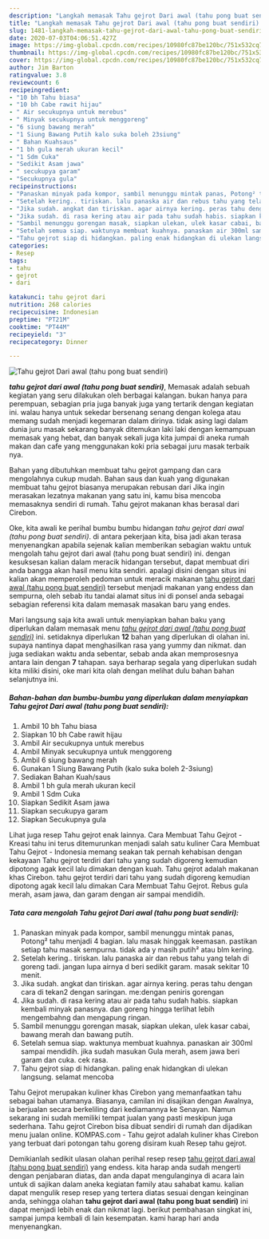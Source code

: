 ```yaml
---
description: "Langkah memasak Tahu gejrot Dari awal (tahu pong buat sendiri) yang mudah"
title: "Langkah memasak Tahu gejrot Dari awal (tahu pong buat sendiri) yang mudah"
slug: 1481-langkah-memasak-tahu-gejrot-dari-awal-tahu-pong-buat-sendiri-yang-mudah
date: 2020-07-03T04:06:51.427Z
image: https://img-global.cpcdn.com/recipes/10980fc87be120bc/751x532cq70/tahu-gejrot-dari-awal-tahu-pong-buat-sendiri-foto-resep-utama.jpg
thumbnail: https://img-global.cpcdn.com/recipes/10980fc87be120bc/751x532cq70/tahu-gejrot-dari-awal-tahu-pong-buat-sendiri-foto-resep-utama.jpg
cover: https://img-global.cpcdn.com/recipes/10980fc87be120bc/751x532cq70/tahu-gejrot-dari-awal-tahu-pong-buat-sendiri-foto-resep-utama.jpg
author: Jim Barton
ratingvalue: 3.8
reviewcount: 6
recipeingredient:
- "10 bh Tahu biasa"
- "10 bh Cabe rawit hijau"
- " Air secukupnya untuk merebus"
- " Minyak secukupnya untuk menggoreng"
- "6 siung bawang merah"
- "1 Siung Bawang Putih kalo suka boleh 23siung"
- " Bahan Kuahsaus"
- "1 bh gula merah ukuran kecil"
- "1 Sdm Cuka"
- "Sedikit Asam jawa"
- " secukupya garam"
- "Secukupnya gula"
recipeinstructions:
- "Panaskan minyak pada kompor, sambil menunggu mintak panas, Potong² tahu menjadi 4 bagian. lalu masak hinggak keemasan. pastikan setiap tahu masak sempurna. tidak ada y masih putih² atau blm kering."
- "Setelah kering.. tiriskan. lalu panaska air dan rebus tahu yang telah di goreng tadi. jangan lupa airnya d beri sedikit garam. masak sekitar 10 menit."
- "Jika sudah. angkat dan tiriskan. agar airnya kering. peras tahu dengan cara di tekan2 dengan saringan. me:dengan peniris gorengan"
- "Jika sudah. di rasa kering atau air pada tahu sudah habis. siapkan kembali minyak panasnya. dan goreng hingga terlihat lebih mengembahng dan mengapung ringan."
- "Sambil menunggu gorengan masak, siapkan ulekan, ulek kasar cabai, bawang merah dan bawang putih."
- "Setelah semua siap. waktunya membuat kuahnya. panaskan air 300ml sampai mendidih. jika sudah masukan Gula merah, asem jawa beri garam dan cuka. cek rasa."
- "Tahu gejrot siap di hidangkan. paling enak hidangkan di ulekan langsung. selamat mencoba"
categories:
- Resep
tags:
- tahu
- gejrot
- dari

katakunci: tahu gejrot dari 
nutrition: 268 calories
recipecuisine: Indonesian
preptime: "PT21M"
cooktime: "PT44M"
recipeyield: "3"
recipecategory: Dinner

---
```



![Tahu gejrot Dari awal (tahu pong buat sendiri)](https://img-global.cpcdn.com/recipes/10980fc87be120bc/751x532cq70/tahu-gejrot-dari-awal-tahu-pong-buat-sendiri-foto-resep-utama.jpg)

<b><i>tahu gejrot dari awal (tahu pong buat sendiri)</i></b>, Memasak adalah sebuah kegiatan yang seru dilakukan oleh berbagai kalangan. bukan hanya para perempuan, sebagian pria juga banyak juga yang tertarik dengan kegiatan ini. walau hanya untuk sekedar bersenang senang dengan kolega atau memang sudah menjadi kegemaran dalam dirinya. tidak asing lagi dalam dunia juru masak sekarang banyak ditemukan laki laki dengan kemampuan memasak yang hebat, dan banyak sekali juga kita jumpai di aneka rumah makan dan cafe yang menggunakan koki pria sebagai juru masak terbaik nya.

Bahan yang dibutuhkan membuat tahu gejrot gampang dan cara mengolahnya cukup mudah. Bahan saus dan kuah yang digunakan membuat tahu gejrot biasanya merupakan rebusan dari Jika ingin merasakan lezatnya makanan yang satu ini, kamu bisa mencoba memasaknya sendiri di rumah. Tahu gejrot makanan khas berasal dari Cirebon.

Oke, kita awali ke perihal bumbu bumbu hidangan <i>tahu gejrot dari awal (tahu pong buat sendiri)</i>. di antara pekerjaan kita, bisa jadi akan terasa menyenangkan apabila sejenak kalian memberikan sebagian waktu untuk mengolah tahu gejrot dari awal (tahu pong buat sendiri) ini. dengan kesuksesan kalian dalam meracik hidangan tersebut, dapat membuat diri anda bangga akan hasil menu kita sendiri. apalagi disini dengan situs ini kalian akan memperoleh pedoman untuk meracik makanan <u>tahu gejrot dari awal (tahu pong buat sendiri)</u> tersebut menjadi makanan yang endess dan sempurna, oleh sebab itu tandai alamat situs ini di ponsel anda sebagai sebagian referensi kita dalam memasak masakan baru yang endes.


Mari langsung saja kita awali untuk menyiapkan bahan baku yang diperlukan dalam memasak menu <u><i>tahu gejrot dari awal (tahu pong buat sendiri)</i></u> ini. setidaknya diperlukan <b>12</b> bahan yang diperlukan di olahan ini. supaya nantinya dapat menghasilkan rasa yang yummy dan nikmat. dan juga sediakan waktu anda sebentar, sebab anda akan memprosesnya antara lain dengan <b>7</b> tahapan. saya berharap segala yang diperlukan sudah kita miliki disini, oke mari kita olah dengan melihat dulu bahan bahan selanjutnya ini.

<!--inarticleads1-->

##### Bahan-bahan dan bumbu-bumbu yang diperlukan dalam menyiapkan Tahu gejrot Dari awal (tahu pong buat sendiri):

1. Ambil 10 bh Tahu biasa
1. Siapkan 10 bh Cabe rawit hijau
1. Ambil  Air secukupnya untuk merebus
1. Ambil  Minyak secukupnya untuk menggoreng
1. Ambil 6 siung bawang merah
1. Gunakan 1 Siung Bawang Putih (kalo suka boleh 2-3siung)
1. Sediakan  Bahan Kuah/saus
1. Ambil 1 bh gula merah ukuran kecil
1. Ambil 1 Sdm Cuka
1. Siapkan Sedikit Asam jawa
1. Siapkan  secukupya garam
1. Siapkan Secukupnya gula


Lihat juga resep Tahu gejrot enak lainnya. Cara Membuat Tahu Gejrot - Kreasi tahu ini terus ditemurunkan menjadi salah satu kuliner Cara Membuat Tahu Gejrot - Indonesia memang seakan tak pernah kehabisan dengan kekayaan Tahu gejrot terdiri dari tahu yang sudah digoreng kemudian dipotong agak kecil lalu dimakan dengan kuah. Tahu gejrot adalah makanan khas Cirebon. tahu gejrot terdiri dari tahu yang sudah digoreng kemudian dipotong agak kecil lalu dimakan Cara Membuat Tahu Gejrot. Rebus gula merah, asam jawa, dan garam dengan air sampai mendidih. 

<!--inarticleads2-->

##### Tata cara mengolah Tahu gejrot Dari awal (tahu pong buat sendiri):

1. Panaskan minyak pada kompor, sambil menunggu mintak panas, Potong² tahu menjadi 4 bagian. lalu masak hinggak keemasan. pastikan setiap tahu masak sempurna. tidak ada y masih putih² atau blm kering.
1. Setelah kering.. tiriskan. lalu panaska air dan rebus tahu yang telah di goreng tadi. jangan lupa airnya d beri sedikit garam. masak sekitar 10 menit.
1. Jika sudah. angkat dan tiriskan. agar airnya kering. peras tahu dengan cara di tekan2 dengan saringan. me:dengan peniris gorengan
1. Jika sudah. di rasa kering atau air pada tahu sudah habis. siapkan kembali minyak panasnya. dan goreng hingga terlihat lebih mengembahng dan mengapung ringan.
1. Sambil menunggu gorengan masak, siapkan ulekan, ulek kasar cabai, bawang merah dan bawang putih.
1. Setelah semua siap. waktunya membuat kuahnya. panaskan air 300ml sampai mendidih. jika sudah masukan Gula merah, asem jawa beri garam dan cuka. cek rasa.
1. Tahu gejrot siap di hidangkan. paling enak hidangkan di ulekan langsung. selamat mencoba


Tahu Gejrot merupakan kuliner khas Cirebon yang memanfaatkan tahu sebagai bahan utamanya. Biasanya, camilan ini disajikan dengan Awalnya, ia berjualan secara berkeliling dari kediamannya ke Senayan. Namun sekarang ini sudah memiliki tempat jualan yang pasti meskipun juga sederhana. Tahu gejrot Cirebon bisa dibuat sendiri di rumah dan dijadikan menu jualan online. KOMPAS.com - Tahu gejrot adalah kuliner khas Cirebon yang terbuat dari potongan tahu goreng disiram kuah Resep tahu gejrot. 

Demikianlah sedikit ulasan olahan perihal resep resep <u>tahu gejrot dari awal (tahu pong buat sendiri)</u> yang endess. kita harap anda sudah mengerti dengan penjabaran diatas, dan anda dapat mengulanginya di acara lain untuk di sajikan dalam aneka kegiatan family atau sahabat kamu. kalian dapat mengulik resep resep yang tertera diatas sesuai dengan keinginan anda, sehingga olahan <b>tahu gejrot dari awal (tahu pong buat sendiri)</b> ini dapat menjadi lebih enak dan nikmat lagi. berikut pembahasan singkat ini, sampai jumpa kembali di lain kesempatan. kami harap hari anda menyenangkan.
